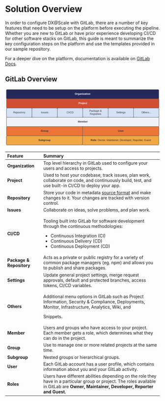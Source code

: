 # Solution Overview

In order to configure DX@Scale with GitLab, there are a number of key features that need to be setup on the platform before executing the pipeline. Whether you are new to GitLab or have prior experience developing CI/CD for other software stacks on GitLab, this guide is meant to summarize the key configuration steps on the platform and use the templates provided in our sample repository.

For a deeper dive on the platform, documentation is available on [GitLab Docs](https://docs.gitlab.com/).

## GitLab Overview

![GitLab Architecture](../../../.gitbook/assets/image%20%2819%29.png)

<table>
  <thead>
    <tr>
      <th style="text-align:left">Feature</th>
      <th style="text-align:left">Summary</th>
    </tr>
  </thead>
  <tbody>
    <tr>
      <td style="text-align:left"><b>Organization</b>
      </td>
      <td style="text-align:left">Top level hierarchy in GitLab used to configure your users and access
        to projects.</td>
    </tr>
    <tr>
      <td style="text-align:left"><b>Project</b>
      </td>
      <td style="text-align:left">Used to host your codebase, track issues, plan work, collaborate on code,
        and continuously build, test, and use built-in CI/CD to deploy your app.</td>
    </tr>
    <tr>
      <td style="text-align:left"><b>Repository</b>
      </td>
      <td style="text-align:left">Store your code in metadata <a href="https://developer.salesforce.com/docs/atlas.en-us.sfdx_dev.meta/sfdx_dev/sfdx_dev_source_file_format.htm">source format</a> and
        make changes to it. Your changes are tracked with version control.</td>
    </tr>
    <tr>
      <td style="text-align:left"><b>Issues</b>
      </td>
      <td style="text-align:left">Collaborate on ideas, solve problems, and plan work.</td>
    </tr>
    <tr>
      <td style="text-align:left"><b>CI/CD</b>
      </td>
      <td style="text-align:left">
        <p>Tooling built into GitLab for software development through the continuous
          methodologies:</p>
        <ul>
          <li>Continuous Integration (CI)</li>
          <li>Continuous Delivery (CD)</li>
          <li>Continuous Deployment (CD)</li>
        </ul>
      </td>
    </tr>
    <tr>
      <td style="text-align:left"><b>Package &amp; Repository</b>
      </td>
      <td style="text-align:left">Acts as a private or public registry for a variety of common package managers
        (eg. npm) and allows you to publish and share packages.</td>
    </tr>
    <tr>
      <td style="text-align:left"><b>Settings</b>
      </td>
      <td style="text-align:left">Update general project settings, merge request approvals, default and
        protected branches, access tokens, CI/CD variables.</td>
    </tr>
    <tr>
      <td style="text-align:left"><b>Others</b>
      </td>
      <td style="text-align:left">
        <p>Additional menu options in GitLab such as Project Information, Security
          &amp; Compliance, Deployments, Monitor, Infrastructure, Analytics, Wiki,
          and</p>
        <p>Snippets.</p>
      </td>
    </tr>
    <tr>
      <td style="text-align:left"><b>Member</b>
      </td>
      <td style="text-align:left">Users and groups who have access to your project. Each member gets a role,
        which determines what they can do in the project.</td>
    </tr>
    <tr>
      <td style="text-align:left"><b>Group</b>
      </td>
      <td style="text-align:left">Use to manage one or more related projects at the same time.</td>
    </tr>
    <tr>
      <td style="text-align:left"><b>Subgroup</b>
      </td>
      <td style="text-align:left">Nested groups or hierarchical groups.</td>
    </tr>
    <tr>
      <td style="text-align:left"><b>User</b>
      </td>
      <td style="text-align:left">Each GitLab account has a user profile, which contains information about
        you and your GitLab activity.</td>
    </tr>
    <tr>
      <td style="text-align:left"><b>Roles</b>
      </td>
      <td style="text-align:left">Users have different abilities depending on the role they have in a particular
        group or project. The roles available in GitLab are <b>Owner, Maintainer, Developer, Reporter and Guest.</b>
      </td>
    </tr>
  </tbody>
</table>

## 



